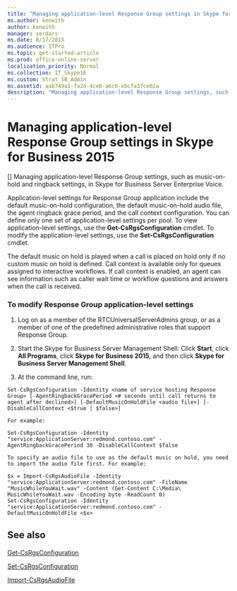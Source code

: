 ```yaml
---
title: "Managing application-level Response Group settings in Skype for Business 2015"
ms.author: kenwith
author: kenwith
manager: serdars
ms.date: 8/17/2015
ms.audience: ITPro
ms.topic: get-started-article
ms.prod: office-online-server
localization_priority: Normal
ms.collection: IT_Skype16
ms.custom: Strat_SB_Admin
ms.assetid: aab749a1-fa2d-4ce8-a6c6-ebcfa37ce02a
description: "Managing application-level Response Group settings, such as music-on-hold and ringback settings, in Skype for Business Server Enterprise Voice."
---
```


# Managing application-level Response Group settings in Skype for Business 2015
[]
Managing application-level Response Group settings, such as music-on-hold and ringback settings, in Skype for Business Server Enterprise Voice.
  
Application-level settings for Response Group application include the default music-on-hold configuration, the default music-on-hold audio file, the agent ringback grace period, and the call context configuration. You can define only one set of application-level settings per pool. To view application-level settings, use the **Get-CsRgsConfiguration** cmdlet. To modify the application-level settings, use the **Set-CsRgsConfiguration** cmdlet.
  
The default music on hold is played when a call is placed on hold only if no custom music on hold is defined. Call context is available only for queues assigned to interactive workflows. If call context is enabled, an agent can see information such as caller wait time or workflow questions and answers when the call is received.
  
### To modify Response Group application-level settings

1. Log on as a member of the RTCUniversalServerAdmins group, or as a member of one of the predefined administrative roles that support Response Group.
    
2. Start the Skype for Business Server Management Shell: Click **Start**, click **All Programs**, click **Skype for Business 2015**, and then click **Skype for Business Server Management Shell**.
    
3. At the command line, run:
    
  ```
  Set-CsRgsConfiguration -Identity <name of service hosting Response Group> [-AgentRingbackGracePeriod <# seconds until call returns to agent after declined>] [-DefaultMusicOnHoldFile <audio file>] [-DisableCallContext <$true | $false>]
  ```

    For example:
    
  ```
  Set-CsRgsConfiguration -Identity "service:ApplicationServer:redmond.contoso.com" -AgentRingbackGracePeriod 30 -DisableCallContext $false
  ```

    To specify an audio file to use as the default music on hold, you need to import the audio file first. For example:
    
  ```
  $x = Import-CsRgsAudioFile -Identity "service:ApplicationServer:redmond.contoso.com" -FileName "MusicWhileYouWait.wav" -Content (Get-Content C:\Media\ MusicWhileYouWait.wav -Encoding byte -ReadCount 0)
Set-CsRgsConfiguration -Identity "service:ApplicationServer:redmond.contoso.com" -DefaultMusicOnHoldFile <$x>
  ```

## See also

#### 

[Get-CsRgsConfiguration](../../manage/management-shell/get-csrgsconfiguration.md)
  
[Set-CsRgsConfiguration](../../manage/management-shell/set-csrgsconfiguration.md)
  
[Import-CsRgsAudioFile](../../manage/management-shell/import-csrgsaudiofile.md)

